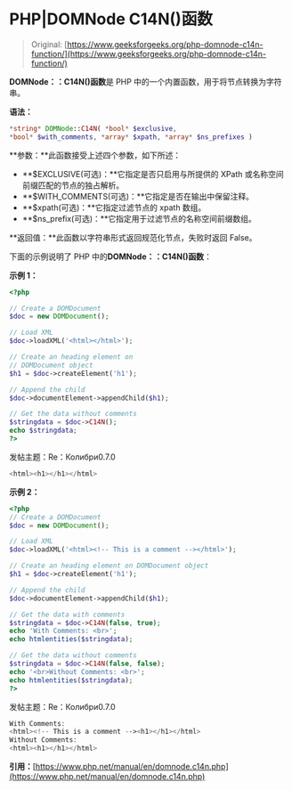 # PHP|DOMNode C14N()函数

> Original: [https://www.geeksforgeeks.org/php-domnode-c14n-function/](https://www.geeksforgeeks.org/php-domnode-c14n-function/)

**DOMNode：：C14N()函数**是 PHP 中的一个内置函数，用于将节点转换为字符串。

**语法：**

```php
*string* DOMNode::C14N( *bool* $exclusive, 
*bool* $with_comments, *array* $xpath, *array* $ns_prefixes )
```

**参数：**此函数接受上述四个参数，如下所述：

*   **$EXCLUSIVE(可选)：**它指定是否只启用与所提供的 XPath 或名称空间前缀匹配的节点的独占解析。
*   **$WITH_COMMENTS(可选)：**它指定是否在输出中保留注释。
*   **$xpath(可选)：**它指定过滤节点的 xpath 数组。
*   **$ns_prefix(可选)：**它指定用于过滤节点的名称空间前缀数组。

**返回值：**此函数以字符串形式返回规范化节点，失败时返回 False。

下面的示例说明了 PHP 中的**DOMNode：：C14N()函数**：

**示例 1：**

```php
<?php

// Create a DOMDocument
$doc = new DOMDocument();

// Load XML
$doc->loadXML('<html></html>');

// Create an heading element on 
// DOMDocument object
$h1 = $doc->createElement('h1');

// Append the child
$doc->documentElement->appendChild($h1);

// Get the data without comments
$stringdata = $doc->C14N();
echo $stringdata;
?>
```

发帖主题：Re：Колибри0.7.0

```php
<html><h1></h1></html>
```

**示例 2：**

```php
<?php
// Create a DOMDocument
$doc = new DOMDocument();

// Load XML
$doc->loadXML('<html><!-- This is a comment --></html>');

// Create an heading element on DOMDocument object
$h1 = $doc->createElement('h1');

// Append the child
$doc->documentElement->appendChild($h1);

// Get the data with comments
$stringdata = $doc->C14N(false, true);
echo 'With Comments: <br>';
echo htmlentities($stringdata);

// Get the data without comments
$stringdata = $doc->C14N(false, false);
echo '<br>Without Comments: <br>';
echo htmlentities($stringdata);
?>
```

发帖主题：Re：Колибри0.7.0

```php
With Comments: 
<html><!-- This is a comment --><h1></h1></html>
Without Comments: 
<html><h1></h1></html>
```

**引用：**[https://www.php.net/manual/en/domnode.c14n.php](https://www.php.net/manual/en/domnode.c14n.php)
